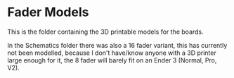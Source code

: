# Fader Models

This is the folder containing the 3D printable models for the boards.

In the Schematics folder there was also a 16 fader variant, this has currently not been modelled, because I don't have/know anyone with a 3D printer large enough for it, the 8 fader will barely fit on an Ender 3 (Normal, Pro, V2).